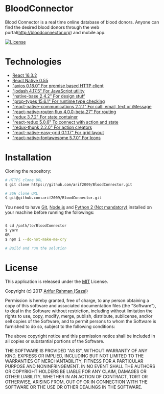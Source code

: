 # BloodConnector
Blood Connector is a real time online database of blood donors. Anyone can find the desired blood donors through the web portal(http://bloodconnector.org) and mobile app.

[![License](https://img.shields.io/npm/l/express.svg)](http://opensource.org/licenses/MIT)

# Technologies

* [React 16.3.2](https://reactjs.org/)
* [React Native 0.55](https://facebook.github.io/react-native/)
* ["axios 0.18.0" For promise based HTTP client](https://github.com/axios/axios)
* ["lodash 4.17.5" For JavaScript utility](https://lodash.com/)
* ["native-base 2.4.2" For design stuff](https://nativebase.io/)
* ["prop-types 15.6.1" For runtime type checking](https://www.npmjs.com/package/prop-types)
* ["react-native-communications 2.2.1" For call, email, text or iMessage](https://github.com/anarchicknight/react-native-communications)
* ["react-native-router-flux 4.0.0-beta.27" For routing](https://www.npmjs.com/package/react-native-router-flux)
* ["redux 3.7.2" For state container](https://redux.js.org/)
* ["react-redux 5.0.6" To connect with action and state](https://github.com/reactjs/react-redux)
* ["redux-thunk 2.2.0" For action creators](https://www.npmjs.com/package/redux-thunk)
* ["react-native-easy-grid 0.1.17" For grid layout](https://github.com/GeekyAnts/react-native-easy-grid.git)
* ["react-native-fontawesome 5.7.0" For Icons](https://github.com/entria/react-native-fontawesome.git)

# Installation

Cloning the repository:

```bash
# HTTPS clone URL
$ git clone https://github.com/arif2009/BloodConnector.git

# SSH clone URL
$ git@github.com:arif2009/BloodConnector.git
```

You need to have [Git](https://git-scm.com/), [Node.js](https://nodejs.org/en/) and [Python 2 (Not mandatory)](https://www.python.org/) installed on your machine before running the followings:

```bash

$ cd /path/to/BloodConnector
$ yarn
OR
$ npm i --do-not-make-me-cry

# Build and run the solution
```

# License

This application is released under the [MIT](http://www.opensource.org/licenses/MIT) License.

Copyright (c) 2017 [Arifur Rahman (Sazal)](http://arifur-rahman-sazal.blogspot.com/)

Permission is hereby granted, free of charge, to any person obtaining a copy of this software and associated documentation files (the "Software"), to deal in the Software without restriction, including without limitation the rights to use, copy, modify, merge, publish, distribute, sublicense, and/or sell copies of the Software, and to permit persons to whom the Software is furnished to do so, subject to the following conditions:

The above copyright notice and this permission notice shall be included in all copies or substantial portions of the Software.

THE SOFTWARE IS PROVIDED "AS IS", WITHOUT WARRANTY OF ANY KIND, EXPRESS OR IMPLIED, INCLUDING BUT NOT LIMITED TO THE WARRANTIES OF MERCHANTABILITY, FITNESS FOR A PARTICULAR PURPOSE AND NONINFRINGEMENT. IN NO EVENT SHALL THE AUTHORS OR COPYRIGHT HOLDERS BE LIABLE FOR ANY CLAIM, DAMAGES OR OTHER LIABILITY, WHETHER IN AN ACTION OF CONTRACT, TORT OR OTHERWISE, ARISING FROM, OUT OF OR IN CONNECTION WITH THE SOFTWARE OR THE USE OR OTHER DEALINGS IN THE SOFTWARE.
